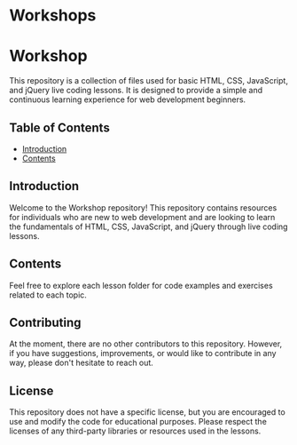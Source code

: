 # Workshops
# Workshop

This repository is a collection of files used for basic HTML, CSS, JavaScript, and jQuery live coding lessons. It is designed to provide a simple and continuous learning experience for web development beginners.

## Table of Contents

- [Introduction](#introduction)
- [Contents](#contents)

## Introduction

Welcome to the Workshop repository! This repository contains resources for individuals who are new to web development and are looking to learn the fundamentals of HTML, CSS, JavaScript, and jQuery through live coding lessons.

## Contents

Feel free to explore each lesson folder for code examples and exercises related to each topic.

## Contributing

At the moment, there are no other contributors to this repository. However, if you have suggestions, improvements, or would like to contribute in any way, please don't hesitate to reach out.

## License

This repository does not have a specific license, but you are encouraged to use and modify the code for educational purposes. Please respect the licenses of any third-party libraries or resources used in the lessons.


